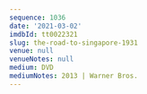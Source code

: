 ```yaml
---
sequence: 1036
date: '2021-03-02'
imdbId: tt0022321
slug: the-road-to-singapore-1931
venue: null
venueNotes: null
medium: DVD
mediumNotes: 2013 | Warner Bros.
---
```


